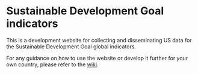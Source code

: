 # Sustainable Development Goal indicators

This is a development website for collecting and disseminating US data for the Sustainable Development Goal global indicators.

For any guidance on how to use the website or develop it further for your own country, please refer to the [wiki](https://github.com/ONSdigital/sdg-indicators/wiki).
 
